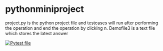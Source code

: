 # pythonminiproject
project.py is the python project file and testcases will run after performing the operation and end the operation by clicking  n. Demofile3 is a text file which stores the latest answer

[![Pytest file](https://github.com/kamarthivignesh000/PythonMiniProject/actions/workflows/pytest.yml/badge.svg)](https://github.com/kamarthivignesh000/PythonMiniProject/actions/workflows/pytest.yml)
